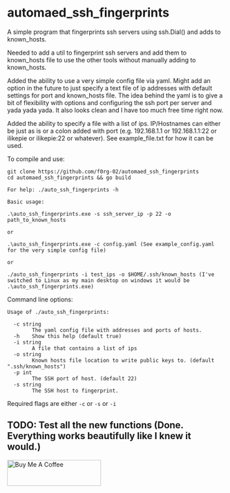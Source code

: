 # automaed_ssh_fingerprints
A simple program that fingerprints ssh servers using ssh.Dial() and adds to known_hosts.

Needed to add a util to fingerprint ssh servers and add them to known_hosts file to use the other tools without manually adding to known_hosts.

Added the ability to use a very simple config file via yaml. Might add an option in the future to just specify a text file of ip addresses with default settings for port and known_hosts file. The idea behind the yaml is to give a bit of flexibility with options and configuring the ssh port per server and yada yada yada. It also looks clean and I have too much free time right now.

Added the ability to specify a file with a list of ips. IP/Hostnames can either be just as is or a colon added with port (e.g. 192.168.1.1 or 192.168.1.1:22 or ilikepie or ilikepie:22 or whatever). See example_file.txt for how it can be used.

To compile and use:

```
git clone https://github.com/f0rg-02/automaed_ssh_fingerprints
cd automaed_ssh_fingerprints && go build

For help: ./auto_ssh_fingerprints -h

Basic usage:

.\auto_ssh_fingerprints.exe -s ssh_server_ip -p 22 -o path_to_known_hosts

or

.\auto_ssh_fingerprints.exe -c config.yaml (See example_config.yaml for the very simple config file)

or

./auto_ssh_fingerprints -i test_ips -o $HOME/.ssh/known_hosts (I've switched to Linux as my main desktop on windows it would be .\auto_ssh_fingerprints.exe)
```

Command line options:

```
Usage of ./auto_ssh_fingerprints: 

  -c string
        The yaml config file with addresses and ports of hosts.
  -h    Show this help (default true)
  -i string
        A file that contains a list of ips
  -o string
        Known hosts file location to write public keys to. (default ".ssh/known_hosts")
  -p int
        The SSH port of host. (default 22)
  -s string
        The SSH host to fingerprint.
```

Required flags are either `-c` or `-s` or `-i`


TODO: Test all the new functions (Done. Everything works beautifully like I knew it would.)
------
<a href="https://www.buymeacoffee.com/alex_f0rg" target="_blank"><img src="https://cdn.buymeacoffee.com/buttons/v2/default-red.png" alt="Buy Me A Coffee" style="height: 60px !important;width: 217px !important;" ></a>
